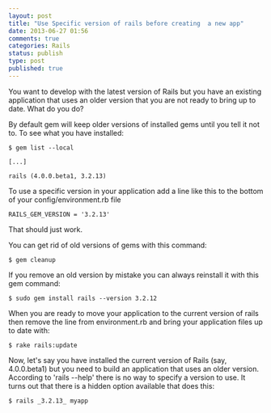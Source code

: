 ```yaml
---
layout: post
title: "Use Specific version of rails before creating  a new app"
date: 2013-06-27 01:56
comments: true
categories: Rails
status: publish
type: post
published: true
---
```


You want to develop with the latest version of Rails but you have an existing application that
uses an older version that you are not ready to bring up to date. What do you do?

<!--more-->

By default gem will keep older versions of installed gems until you tell it not to. To see what you have installed:

    $ gem list --local

    [...]

    rails (4.0.0.beta1, 3.2.13)

To use a specific version in your application add a line like this to the bottom of your config/environment.rb file

    RAILS_GEM_VERSION = '3.2.13'

That should just work.

You can get rid of old versions of gems with this command:

    $ gem cleanup

If you remove an old version by mistake you can always reinstall it with this gem command:

    $ sudo gem install rails --version 3.2.12

When you are ready to move your application to the current version of rails then remove the line from environment.rb and bring your application files up to date with:

    $ rake rails:update

Now, let's say you have installed the current version of Rails (say, 4.0.0.beta1) but you need to build an application that uses an older version. According to 'rails --help' there is no way to specify a version to use. It turns out that there is a hidden option available that does this:

    $ rails _3.2.13_ myapp
